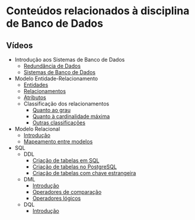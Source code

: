 # Conteúdos relacionados à disciplina de Banco de Dados

## Vídeos

- Introdução aos Sistemas de Banco de Dados
  - [Redundância de Dados](https://www.youtube.com/watch?v=LQmStRfX4o8)
  - [Sistemas de Banco de Dados](https://www.youtube.com/watch?v=kWZosIWEsfM)
- Modelo Entidade-Relacionamento
  - [Entidades](https://youtu.be/mvHheeUFHWc)
  - [Relacionamentos](https://youtu.be/M0kXoc424XQ)
  - [Atributos](https://youtu.be/FDUzBhzw5_4)
  - Classificação dos relacionamentos
    - [Quanto ao grau](https://youtu.be/ILsFGRA4KT0)
    - [Quanto à cardinalidade máxima](https://youtu.be/4KA3lzIdDpE)
    - [Outras classificações](https://youtu.be/vuBuqDG09NY)
- Modelo Relacional
  - [Introdução](https://youtu.be/CenR0CyDf0w)
  - [Mapeamento entre modelos](https://youtu.be/UhRrWbsX5jc)
- SQL
  - DDL
    - [Criação de tabelas em SQL](https://youtu.be/jyuZxekynzA)
    - [Criação de tabelas no PostgreSQL](https://youtu.be/u9UaMBoZ3g0)
    - [Criação de tabelas com chave estrangeira](https://youtu.be/HvhtGcExnz8)
  - DML
    - [Introdução](https://youtu.be/ut5I8f8Of7w)
    - [Operadores de comparação](https://youtu.be/L3gno2raa1E)
    - [Operadores lógicos](https://youtu.be/YpR8hpqZM2M)
  - DQL
    - [Introdução](https://youtu.be/zyaGDaPNI14)
